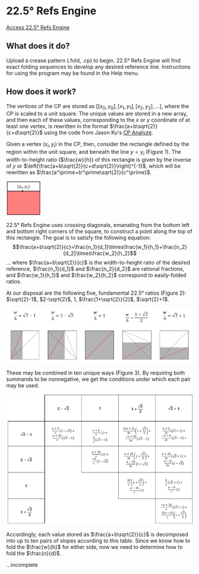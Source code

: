 # 22.5° Refs Engine

[Access 22.5° Refs Engine](https://tancoda.github.io/22.5_refs_experiment/)

## What does it do?
Upload a crease pattern (.fold, .cp) to begin.  22.5° Refs Engine will find exact folding sequences to develop any desired reference line.  Instructions for using the program may be found in the Help menu.

## How does it work?

The vertices of the CP are stored as $[[x_0, y_0], [x_1, y_1], [x_2, y_2], … ]$, where the CP is scaled to a unit square.  The unique values are stored in a new array, and then each of these values, corresponding to the $x$ or $y$ coordinate of at least one vertex, is rewritten in the format  $\frac{a+b\sqrt{2}}{c+d\sqrt{2}}$ using the code from Jason Ku's [CP Analyze](https://github.com/origamimagiro/cp_analyze/tree/main). 

Given a vertex $\left(x_i, y_i\right)$ in the CP, then, consider the rectangle defined by the region within the unit square, and beneath the line $y=y_i$ (Figure 1).  The width-to-height ratio ($\frac{w}{h}) of this rectangle is given by the inverse of $y$ or $\left(\frac{a+b\sqrt{2}}{c+d\sqrt{2}}\right)^{-1}$, which will be rewritten as $\frac{a^\prime+b^\prime\sqrt{2}}{c^\prime}$.

![A point (x_i, y_i) within a square, and the rectangle defined beneath it](images\readme1.png "Figure 1")

22.5° Refs Engine uses crossing diagonals, emanating from the bottom left and bottom right corners of the square, to construct a point along the top of this rectangle.  The goal is to satisfy the following equation: 
$$\frac{a+b\sqrt{2}}{c}=\frac{n_1}{d_1}\times\frac{w_1}{h_1}+\frac{n_2}{d_2}\times\frac{w_2}{h_2}$$
… where $\frac{a+b\sqrt{2}}{c}$ is the width-to-height ratio of the desired reference, $\frac{n_1}{d_1}$ and $\frac{n_2}{d_2}$ are rational fractions, and $\frac{w_1}{h_1}$ and $\frac{w_2}{h_2}$ correspond to easily-folded ratios.

At our disposal are the following five, fundamental 22.5° ratios (Figure 2): $\sqrt{2}-1$, $2-\sqrt{2}$, $1$, $\frac{1+\sqrt{2}}{2}$, $\sqrt{2}+1$.  

![5 easily-folded 22.5° ratios](images\readme2.png "Figure 2")

These may be combined in ten unique ways (Figure 3).  By requiring both summands to be nonnegative, we get the conditions under which each pair may be used.

![The ten combos used for crossing diagonals](images\readme3.png "Figure 3")

Accordingly, each value stored as $\frac{a+b\sqrt{2}}{c}$ is decomposed into up to ten pairs of slopes according to this table.  Since we know how to fold the $\frac{w}{h}$ for either side, now we need to determine how to fold the $\frac{n}{d}$.

...incomplete